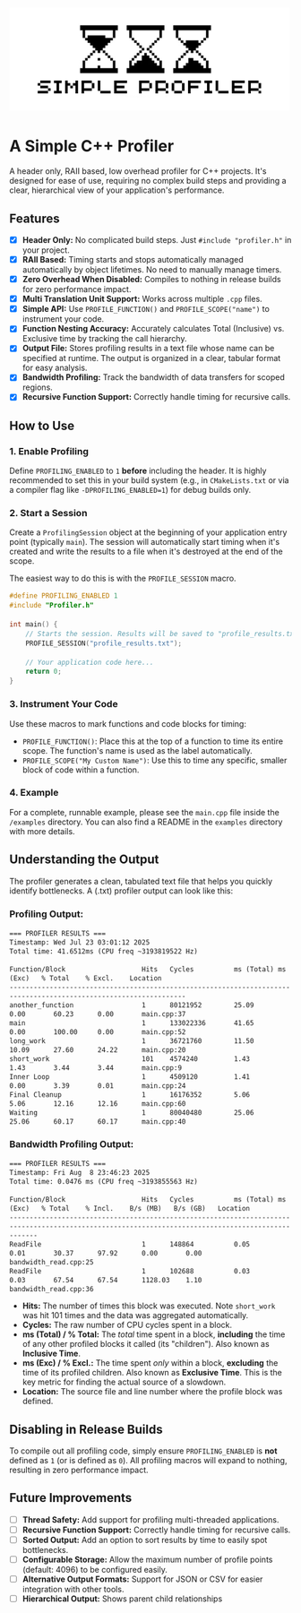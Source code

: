 # ![Logo](logo.png)

# A Simple C++ Profiler

A header only, RAII based, low overhead profiler for C++ projects. It's designed for ease of use, requiring no complex build steps and providing a clear, hierarchical view of your application's performance.

## Features

-   [x] **Header Only:** No complicated build steps. Just `#include "profiler.h"` in your project.
-   [x] **RAII Based:** Timing starts and stops automatically managed automatically by object lifetimes. No need to manually manage timers.
-   [x] **Zero Overhead When Disabled:** Compiles to nothing in release builds for zero performance impact.
-   [x] **Multi Translation Unit Support:** Works across multiple `.cpp` files.
-   [x] **Simple API:** Use `PROFILE_FUNCTION()` and `PROFILE_SCOPE("name")` to instrument your code.
-   [x] **Function Nesting Accuracy:** Accurately calculates Total (Inclusive) vs. Exclusive time by tracking the call hierarchy.
-   [x] **Output File:** Stores profiling results in a text file whose name can be specified at runtime. The output is organized in a clear, tabular format for easy analysis.
-   [x] **Bandwidth Profiling:** Track the bandwidth of data transfers for scoped regions.
-   [x] **Recursive Function Support:** Correctly handle timing for recursive calls.

## How to Use

### 1. Enable Profiling
Define `PROFILING_ENABLED` to `1` **before** including the header. It is highly recommended to set this in your build system (e.g., in `CMakeLists.txt` or via a compiler flag like `-DPROFILING_ENABLED=1`) for debug builds only.

### 2. Start a Session
Create a `ProfilingSession` object at the beginning of your application entry point (typically `main`). The session will automatically start timing when it's created and write the results to a file when it's destroyed at the end of the scope.

The easiest way to do this is with the `PROFILE_SESSION` macro.

```cpp
#define PROFILING_ENABLED 1
#include "Profiler.h"

int main() {
    // Starts the session. Results will be saved to "profile_results.txt" when main exits.
    PROFILE_SESSION("profile_results.txt");

    // Your application code here...
    return 0;
}
```

### 3. Instrument Your Code
Use these macros to mark functions and code blocks for timing:

-   `PROFILE_FUNCTION()`: Place this at the top of a function to time its entire scope. The function's name is used as the label automatically.
-   `PROFILE_SCOPE("My Custom Name")`: Use this to time any specific, smaller block of code within a function.

### 4. Example
For a complete, runnable example, please see the `main.cpp` file inside the `/examples` directory. You can also find a README in the `examples` directory with more details.

## Understanding the Output

The profiler generates a clean, tabulated text file that helps you quickly identify bottlenecks. A (.txt) profiler output can look like this:

### Profiling Output:
```text
=== PROFILER RESULTS ===
Timestamp: Wed Jul 23 03:01:12 2025
Total time: 41.6512ms (CPU freq ~3193819522 Hz)

Function/Block                   Hits   Cycles          ms (Total) ms (Exc)   % Total    % Excl.    Location
------------------------------------------------------------------------------------------------------------------
another_function                 1      80121952        25.09      0.00       60.23      0.00       main.cpp:37
main                             1      133022336       41.65      0.00       100.00     0.00       main.cpp:52
long_work                        1      36721760        11.50      10.09      27.60      24.22      main.cpp:20
short_work                       101    4574240         1.43       1.43       3.44       3.44       main.cpp:9
Inner Loop                       1      4509120         1.41       0.00       3.39       0.01       main.cpp:24
Final Cleanup                    1      16176352        5.06       5.06       12.16      12.16      main.cpp:60
Waiting                          1      80040480        25.06      25.06      60.17      60.17      main.cpp:40
```

### Bandwidth Profiling Output:

```text
=== PROFILER RESULTS ===
Timestamp: Fri Aug  8 23:46:23 2025
Total time: 0.0476 ms (CPU freq ~3193855563 Hz)

Function/Block                   Hits   Cycles          ms (Total) ms (Exc)   % Total    % Incl.    B/s (MB)   B/s (GB)   Location
---------------------------------------------------------------------------------------------------------------------------------------------------
ReadFile                         1      148864          0.05       0.01       30.37      97.92      0.00       0.00       bandwidth_read.cpp:25
ReadFile                         1      102688          0.03       0.03       67.54      67.54      1128.03    1.10       bandwidth_read.cpp:36
```

-   **Hits:** The number of times this block was executed. Note `short_work` was hit 101 times and the data was aggregated automatically.
-   **Cycles:** The raw number of CPU cycles spent in a block.
-   **ms (Total) / % Total:** The *total* time spent in a block, **including** the time of any other profiled blocks it called (its "children"). Also known as **Inclusive Time**.
-   **ms (Exc) / % Excl.:** The time spent *only* within a block, **excluding** the time of its profiled children. Also known as **Exclusive Time**. This is the key metric for finding the actual source of a slowdown.
-   **Location:** The source file and line number where the profile block was defined.

## Disabling in Release Builds
To compile out all profiling code, simply ensure `PROFILING_ENABLED` is **not** defined as `1` (or is defined as `0`). All profiling macros will expand to nothing, resulting in zero performance impact.


## Future Improvements

-   [ ] **Thread Safety:** Add support for profiling multi-threaded applications.
-   [ ] **Recursive Function Support:** Correctly handle timing for recursive calls.
-   [ ] **Sorted Output:** Add an option to sort results by time to easily spot bottlenecks.
-   [ ] **Configurable Storage:** Allow the maximum number of profile points (default: 4096) to be configured easily.
-   [ ] **Alternative Output Formats:** Support for JSON or CSV for easier integration with other tools.
-   [ ] **Hierarchical Output:** Shows parent child relationships